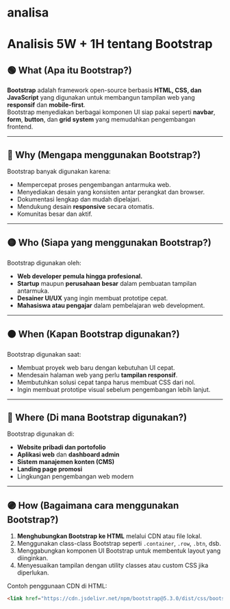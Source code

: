 # analisa

# Analisis 5W + 1H tentang Bootstrap

## 🟢 What (Apa itu Bootstrap?)
**Bootstrap** adalah framework open-source berbasis **HTML, CSS, dan JavaScript** yang digunakan untuk membangun tampilan web yang **responsif** dan **mobile-first**.  
Bootstrap menyediakan berbagai komponen UI siap pakai seperti **navbar**, **form**, **button**, dan **grid system** yang memudahkan pengembangan frontend.

---

## 🔵 Why (Mengapa menggunakan Bootstrap?)
Bootstrap banyak digunakan karena:
- Mempercepat proses pengembangan antarmuka web.
- Menyediakan desain yang konsisten antar perangkat dan browser.
- Dokumentasi lengkap dan mudah dipelajari.
- Mendukung desain **responsive** secara otomatis.
- Komunitas besar dan aktif.

---

## 🟡 Who (Siapa yang menggunakan Bootstrap?)
Bootstrap digunakan oleh:
- **Web developer pemula hingga profesional.**
- **Startup** maupun **perusahaan besar** dalam pembuatan tampilan antarmuka.
- **Desainer UI/UX** yang ingin membuat prototipe cepat.
- **Mahasiswa atau pengajar** dalam pembelajaran web development.

---

## 🟠 When (Kapan Bootstrap digunakan?)
Bootstrap digunakan saat:
- Membuat proyek web baru dengan kebutuhan UI cepat.
- Mendesain halaman web yang perlu **tampilan responsif**.
- Membutuhkan solusi cepat tanpa harus membuat CSS dari nol.
- Ingin membuat prototipe visual sebelum pengembangan lebih lanjut.

---

## 🔴 Where (Di mana Bootstrap digunakan?)
Bootstrap digunakan di:
- **Website pribadi dan portofolio**
- **Aplikasi web** dan **dashboard admin**
- **Sistem manajemen konten (CMS)**
- **Landing page promosi**
- Lingkungan pengembangan web modern

---

## 🟣 How (Bagaimana cara menggunakan Bootstrap?)
1. **Menghubungkan Bootstrap ke HTML** melalui CDN atau file lokal.
2. Menggunakan class-class Bootstrap seperti `.container`, `.row`, `.btn`, dsb.
3. Menggabungkan komponen UI Bootstrap untuk membentuk layout yang diinginkan.
4. Menyesuaikan tampilan dengan utility classes atau custom CSS jika diperlukan.

Contoh penggunaan CDN di HTML:
```html
<link href="https://cdn.jsdelivr.net/npm/bootstrap@5.3.0/dist/css/bootstrap.min.css" rel="stylesheet">
